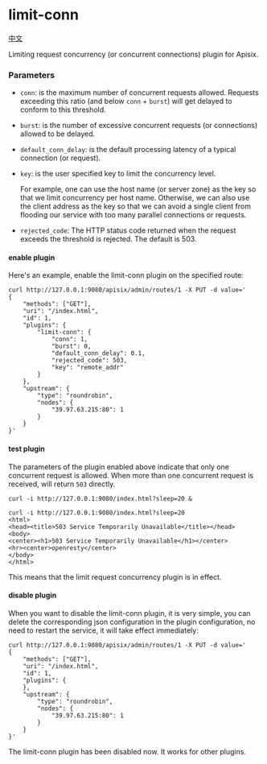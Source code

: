 # limit-conn
[中文](limit-conn-cn.md)

Limiting request concurrency (or concurrent connections) plugin for Apisix.

### Parameters

* `conn`: is the maximum number of concurrent requests allowed. Requests exceeding this ratio (and below `conn` + `burst`) will get delayed to conform to this threshold.
* `burst`: is the number of excessive concurrent requests (or connections) allowed to be delayed.
* `default_conn_delay`: is the default processing latency of a typical connection (or request).
* `key`: is the user specified key to limit the concurrency level.

    For example, one can use the host name (or server zone) as the key so that we limit concurrency per host name. Otherwise, we can also use the client address as the key so that we can avoid a single client from flooding our service with too many parallel connections or requests.

* `rejected_code`: The HTTP status code returned when the request exceeds the threshold is rejected. The default is 503.

#### enable plugin

Here's an example, enable the limit-conn plugin on the specified route:

```shell
curl http://127.0.0.1:9080/apisix/admin/routes/1 -X PUT -d value='
{
    "methods": ["GET"],
    "uri": "/index.html",
    "id": 1,
    "plugins": {
        "limit-conn": {
            "conn": 1,
            "burst": 0,
            "default_conn_delay": 0.1,
            "rejected_code": 503,
            "key": "remote_addr"
        }
    },
    "upstream": {
        "type": "roundrobin",
        "nodes": {
            "39.97.63.215:80": 1
        }
    }
}'
```

#### test plugin

The parameters of the plugin enabled above indicate that only one concurrent request is allowed. When more than one concurrent request is received, will return `503` directly.

```shell
curl -i http://127.0.0.1:9080/index.html?sleep=20 &

curl -i http://127.0.0.1:9080/index.html?sleep=20
<html>
<head><title>503 Service Temporarily Unavailable</title></head>
<body>
<center><h1>503 Service Temporarily Unavailable</h1></center>
<hr><center>openresty</center>
</body>
</html>
```

This means that the limit request concurrency plugin is in effect.

#### disable plugin

When you want to disable the limit-conn plugin, it is very simple,
 you can delete the corresponding json configuration in the plugin configuration,
  no need to restart the service, it will take effect immediately:

```shell
curl http://127.0.0.1:9080/apisix/admin/routes/1 -X PUT -d value='
{
    "methods": ["GET"],
    "uri": "/index.html",
    "id": 1,
    "plugins": {
    },
    "upstream": {
        "type": "roundrobin",
        "nodes": {
            "39.97.63.215:80": 1
        }
    }
}'
```

The limit-conn plugin has been disabled now. It works for other plugins.
